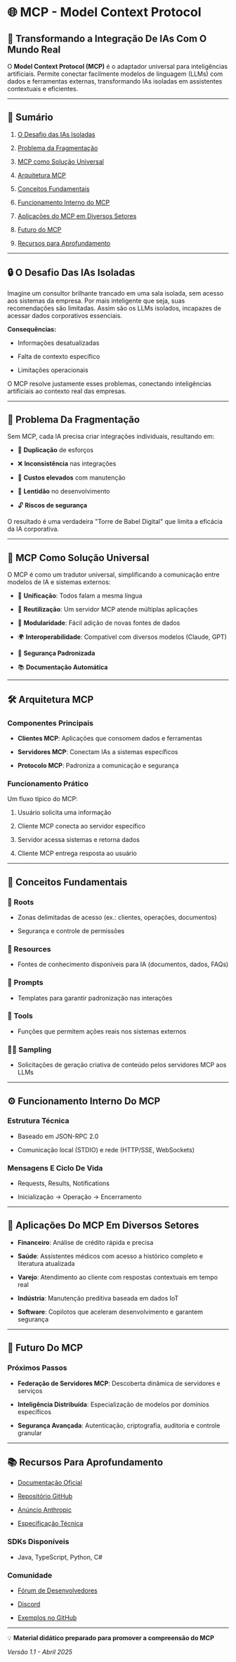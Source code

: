 # 🌐 MCP - Model Context Protocol

## 🚀 Transformando a Integração De IAs Com O Mundo Real

O **Model Context Protocol (MCP)** é o adaptador universal para inteligências artificiais. Permite conectar facilmente modelos de linguagem (LLMs) com dados e ferramentas externas, transformando IAs isoladas em assistentes contextuais e eficientes.

---

## 📖 Sumário

1. [O Desafio das IAs Isoladas](https://chatgpt.com/c/6807b5ad-85e4-8003-ba1b-2406131470db#o-desafio-das-ias-isoladas)
    
2. [Problema da Fragmentação](https://chatgpt.com/c/6807b5ad-85e4-8003-ba1b-2406131470db#problema-da-fragmenta%C3%A7%C3%A3o)
    
3. [MCP como Solução Universal](https://chatgpt.com/c/6807b5ad-85e4-8003-ba1b-2406131470db#mcp-como-solu%C3%A7%C3%A3o-universal)
    
4. [Arquitetura MCP](https://chatgpt.com/c/6807b5ad-85e4-8003-ba1b-2406131470db#arquitetura-mcp)
    
5. [Conceitos Fundamentais](https://chatgpt.com/c/6807b5ad-85e4-8003-ba1b-2406131470db#conceitos-fundamentais)
    
6. [Funcionamento Interno do MCP](https://chatgpt.com/c/6807b5ad-85e4-8003-ba1b-2406131470db#funcionamento-interno-do-mcp)
    
7. [Aplicações do MCP em Diversos Setores](https://chatgpt.com/c/6807b5ad-85e4-8003-ba1b-2406131470db#aplica%C3%A7%C3%B5es-do-mcp-em-diversos-setores)
    
8. [Futuro do MCP](https://chatgpt.com/c/6807b5ad-85e4-8003-ba1b-2406131470db#futuro-do-mcp)
    
9. [Recursos para Aprofundamento](https://chatgpt.com/c/6807b5ad-85e4-8003-ba1b-2406131470db#recursos-para-aprofundamento)
    

---

## 🔒 O Desafio Das IAs Isoladas

Imagine um consultor brilhante trancado em uma sala isolada, sem acesso aos sistemas da empresa. Por mais inteligente que seja, suas recomendações são limitadas. Assim são os LLMs isolados, incapazes de acessar dados corporativos essenciais.

**Consequências:**

- Informações desatualizadas
    
- Falta de contexto específico
    
- Limitações operacionais
    

O MCP resolve justamente esses problemas, conectando inteligências artificiais ao contexto real das empresas.

---

## 🔗 Problema Da Fragmentação

Sem MCP, cada IA precisa criar integrações individuais, resultando em:

- 🚨 **Duplicação** de esforços
    
- ❌ **Inconsistência** nas integrações
    
- 💸 **Custos elevados** com manutenção
    
- 🐢 **Lentidão** no desenvolvimento
    
- 🔓 **Riscos de segurança**
    

O resultado é uma verdadeira "Torre de Babel Digital" que limita a eficácia da IA corporativa.

---

## 🌟 MCP Como Solução Universal

O MCP é como um tradutor universal, simplificando a comunicação entre modelos de IA e sistemas externos:

- 📌 **Unificação**: Todos falam a mesma língua
    
- 🔄 **Reutilização**: Um servidor MCP atende múltiplas aplicações
    
- 🔧 **Modularidade**: Fácil adição de novas fontes de dados
    
- 🌍 **Interoperabilidade**: Compatível com diversos modelos (Claude, GPT)
    
- 🔐 **Segurança Padronizada**
    
- 📚 **Documentação Automática**
    

---

## 🛠️ Arquitetura MCP

### Componentes Principais

- **Clientes MCP**: Aplicações que consomem dados e ferramentas
    
- **Servidores MCP**: Conectam IAs a sistemas específicos
    
- **Protocolo MCP**: Padroniza a comunicação e segurança
    

### Funcionamento Prático

Um fluxo típico do MCP:

1. Usuário solicita uma informação
    
2. Cliente MCP conecta ao servidor específico
    
3. Servidor acessa sistemas e retorna dados
    
4. Cliente MCP entrega resposta ao usuário
    

---

## 📌 Conceitos Fundamentais

### 🌱 Roots

- Zonas delimitadas de acesso (ex.: clientes, operações, documentos)
    
- Segurança e controle de permissões
    

### 📖 Resources

- Fontes de conhecimento disponíveis para IA (documentos, dados, FAQs)
    

### 📜 Prompts

- Templates para garantir padronização nas interações
    

### 🔨 Tools

- Funções que permitem ações reais nos sistemas externos
    

### 🧞‍♂️ Sampling

- Solicitações de geração criativa de conteúdo pelos servidores MCP aos LLMs
    

---

## ⚙️ Funcionamento Interno Do MCP

### Estrutura Técnica

- Baseado em JSON-RPC 2.0
    
- Comunicação local (STDIO) e rede (HTTP/SSE, WebSockets)
    

### Mensagens E Ciclo De Vida

- Requests, Results, Notifications
    
- Inicialização → Operação → Encerramento
    

---

## 💼 Aplicações Do MCP Em Diversos Setores

- **Financeiro**: Análise de crédito rápida e precisa
    
- **Saúde**: Assistentes médicos com acesso a histórico completo e literatura atualizada
    
- **Varejo**: Atendimento ao cliente com respostas contextuais em tempo real
    
- **Indústria**: Manutenção preditiva baseada em dados IoT
    
- **Software**: Copilotos que aceleram desenvolvimento e garantem segurança
    

---

## 🚀 Futuro Do MCP

### Próximos Passos

- **Federação de Servidores MCP**: Descoberta dinâmica de servidores e serviços
    
- **Inteligência Distribuída**: Especialização de modelos por domínios específicos
    
- **Segurança Avançada**: Autenticação, criptografia, auditoria e controle granular
    

---

## 📚 Recursos Para Aprofundamento

- [Documentação Oficial](https://modelcontextprotocol.io/)
    
- [Repositório GitHub](https://github.com/modelcontextprotocol)
    
- [Anúncio Anthropic](https://www.anthropic.com/news/model-context-protocol)
    
- [Especificação Técnica](https://spec.modelcontextprotocol.io/)
    

### SDKs Disponíveis

- Java, TypeScript, Python, C#
    

### Comunidade

- [Fórum de Desenvolvedores](https://forum.modelcontextprotocol.io/)
    
- [Discord](https://discord.gg/mcp)
    
- [Exemplos no GitHub](https://github.com/modelcontextprotocol/examples)
    

---

💡 **Material didático preparado para promover a compreensão do MCP**

_Versão 1.1 - Abril 2025_